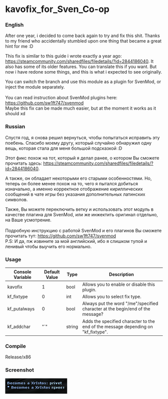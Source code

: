 # kavofix_for_Sven_Co-op
### English
After one year, i decided to come back again to try and fix this shit. Thanks to my friend who accidentally stumbled upon one thing that became a great hint for me :D

This fix is similar to this guide i wrote exactly a year ago: https://steamcommunity.com/sharedfiles/filedetails/?id=2844186040. It also has some of its older features.
You can translate this if you want. But now i have redone some things, and this is what i expected to see originally.

You can switch the branch and use this module as a plugin for SvenMod, or inject the module separately.<br><br>
You can read instruction about SvenMod plugins here: https://github.com/sw1ft747/svenmod<br>
Maybe this fix can be made much easier, but at the moment it works as it should xd

### Russian
Спустя год, я снова решил вернуться, чтобы попытаться исправить эту поебень. Спасибо моему другу, который случайно обнаружил одну вещь, которая стала для меня большой подсказкой :D

Этот фикс похож на тот, который я делал ранее, о котором Вы сможете прочитать здесь: https://steamcommunity.com/sharedfiles/filedetails/?id=2844186040. 

А также, он обладает некоторыми его старыми особенностями. Но, теперь он более менее похож на то, чего я пытался добиться изначально, а именно корректное отображение кириллических сообщений в чате игры без указания дополнительных латинских символов.

Также, Вы можете переключить ветку и использовать этот модуль в качестве плагина для SvenMod, или же инжектить оригинал отдельно, на Ваше усмотрение.<br><br>
Подробную инструкцию с работой SvenMod и его плагинов Вы сможете прочитать тут: https://github.com/sw1ft747/svenmod<br>
P.S: И да, пж извините за мой английский, ибо я слишком тупой и ленивый чтобы выучить его нормально.

### Usage
| Console Variable | Default Value | Type | Description |
| ---------------- | ------------- | ---- | ----------- |
| kavofix | 1 | bool | Allows you to enable or disable this plugin. |
| kf_fixtype | 0 | int | Allows you to select fix type. |
| kf_putalways | 0 | bool | Always put the word "/me"/specified character at the begin/end of the message? |
| kf_addchar | "`" | string | Adds the specified character to the end of the message depending on \"kf_fixtype\". |

### Compile
Release/x86

### Screenshot
![Image alt](https://github.com/kekekekkek/kavofix_for_Sven_Co-op/blob/svenmod/img/Screenshot_1.png)
